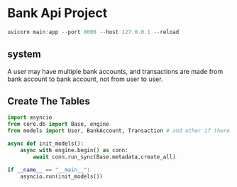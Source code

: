 # Bank Api Project

```ps1
uvicorn main:app --port 8000 --host 127.0.0.1 --reload
```

## system

A user may have multiple bank accounts, and transactions are made from bank account to bank account, not from user to user.

## Create The Tables

```py
import asyncio
from core.db import Base, engine
from models import User, BankAccount, Transaction # and other if there are

async def init_models():
    async with engine.begin() as conn:
        await conn.run_sync(Base.metadata.create_all)

if __name__ == "__main__":
    asyncio.run(init_models())

```
